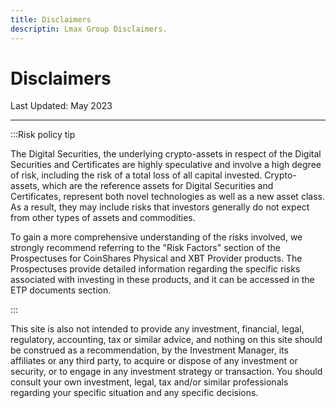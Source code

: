 ```yaml
---
title: Disclaimers
descriptin: Lmax Group Disclaimers.
---
```


# Disclaimers

Last Updated: May 2023

---

:::Risk policy tip

The Digital Securities, the underlying crypto-assets in respect of the Digital Securities and Certificates are highly speculative and involve a high degree of risk, including the risk of a total loss of all capital invested. Crypto-assets, which are the reference assets for Digital Securities and Certificates, represent both novel technologies as well as a new asset class. As a result, they may include risks that investors generally do not expect from other types of assets and commodities.

To gain a more comprehensive understanding of the risks involved, we strongly recommend referring to the "Risk Factors" section of the Prospectuses for CoinShares Physical and XBT Provider products. The Prospectuses provide detailed information regarding the specific risks associated with investing in these products, and it can be accessed in the ETP documents section.

:::

This site is also not intended to provide any investment, financial, legal, regulatory, accounting, tax or similar advice, and nothing on this site should be construed as a recommendation, by the Investment Manager, its affiliates or any third party, to acquire or dispose of any investment or security, or to engage in any investment strategy or transaction. You should consult your own investment, legal, tax and/or similar professionals regarding your specific situation and any specific decisions.

